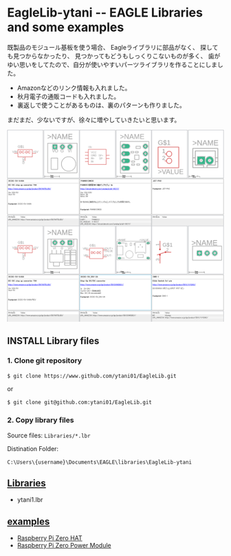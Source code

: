 # EagleLib-ytani -- EAGLE Libraries and some examples

既製品のモジュール基板を使う場合、
Eagleライブラリに部品がなく、
探しても見つからなかったり、
見つかってもどうもしっくりこないものが多く、
歯がゆい思いをしてたので、自分が使いやすいパーツライブラリを作ることにしました。

* Amazonなどのリンク情報も入れました。
* 秋月電子の通販コードも入れました。
* 裏返しで使うことがあるものは、裏のパターンも作りました。

まだまだ、少ないですが、徐々に増やしていきたいと思います。

![ytani1.lbr](doc/ytani1.lbr.png)

## INSTALL Library files

### 1. Clone git repository

```bash
$ git clone https://www.github.com/ytani01/EagleLib.git
```
or 
```bash
$ git clone git@github.com:ytani01/EagleLib.git
```

### 2. Copy library files

Source files: ``Libraries/*.lbr``

Distination Folder:
```
C:\Users\{username}\Documents\EAGLE\libraries\EagleLib-ytani
```

## [Libraries](lib/)

* ytani1.lbr

## [examples](example/)

* [Raspberry Pi Zero HAT](example/RPi0-HAT1/)
* [Raspberry Pi Zero Power Module](example/RPi0PWR/)
